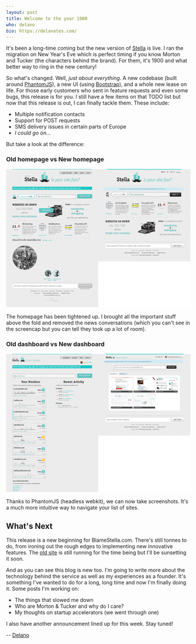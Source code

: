 ```yaml
---
layout: post
title: Welcome to the year 1900
who: delano
bio: https://delanotes.com/
---
```


It's been a long-time coming but the new version of [Stella](https://www.blamestella.com/) is live. I ran the migration on New Year's Eve which is perfect timing if you know Morton and Tucker (the characters behind the brand). For them, it's 1900 and what better way to ring in the new century!

So what's changed. Well, *just about everything*. A new codebase (built around [PhantomJS](http://phantomjs.org/)), a new UI (using [Bootstrap](http://twitter.github.com/bootstrap/)), and a whole new lease on life. For those early customers who sent in feature requests and even some bugs, this release is for you. I still have a few items on that TODO list but now that this release is out, I can finally tackle them. These include:

* Multiple notification contacts
* Support for POST requests
* SMS delivery issues in certain parts of Europe
* *I could go on...*

But take a look at the difference:

### Old homepage vs New homepage
![Homepage comparison](/images/assets/2013/bs-compare-home-s.png "Compare the old and the new homepage")

The homepage has been tightened up. I brought all the important stuff above the fold and removed the news conversations (which you can't see in the screencap but you can tell they took up a lot of room).

### Old dashboard vs New dashboard
![Dashboard comparison](/images/assets/2013/bs-compare-dashboard-s.png "Compare the old and the new dashboard")

Thanks to PhantomJS (headless webkit), we can now take screenshots. It's a much more intuitive way to navigate your list of sites.

## What's Next

This release is a new beginning for BlameStella.com. There's still tonnes to do, from ironing out the rough edges to implementing new innovative features. The [old site](https://old.blamestella.com/) is still running for the time being but I'll be sunsetting it soon.

And as you can see this blog is new too. I'm going to write more about the technology behind the service as well as my experiences as a founder. It's something I've wanted to do for a long, long time and now I'm finally doing it. Some posts I'm working on:

* The things that slowed me down
* Who are Morton &amp; Tucker and why do I care?
* My thoughts on startup accelerators (we went through one)

I also have another announcement lined up for this week. Stay tuned!

-- [Delano](https://twitter.com/solutious)
